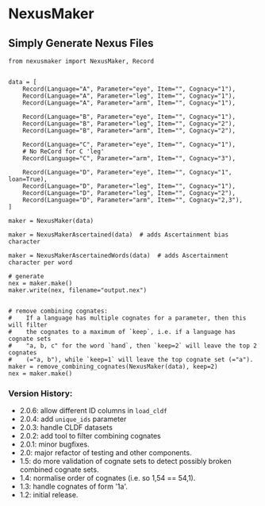 # NexusMaker

## Simply Generate Nexus Files

```
from nexusmaker import NexusMaker, Record


data = [
    Record(Language="A", Parameter="eye", Item="", Cognacy="1"),
    Record(Language="A", Parameter="leg", Item="", Cognacy="1"),
    Record(Language="A", Parameter="arm", Item="", Cognacy="1"),
    
    Record(Language="B", Parameter="eye", Item="", Cognacy="1"),
    Record(Language="B", Parameter="leg", Item="", Cognacy="2"),
    Record(Language="B", Parameter="arm", Item="", Cognacy="2"),
    
    Record(Language="C", Parameter="eye", Item="", Cognacy="1"),
    # No ReCord for C 'leg'
    Record(Language="C", Parameter="arm", Item="", Cognacy="3"),

    Record(Language="D", Parameter="eye", Item="", Cognacy="1", loan=True),
    Record(Language="D", Parameter="leg", Item="", Cognacy="1"),
    Record(Language="D", Parameter="leg", Item="", Cognacy="2"),
    Record(Language="D", Parameter="arm", Item="", Cognacy="2,3"),
]

maker = NexusMaker(data)

maker = NexusMakerAscertained(data)  # adds Ascertainment bias character

maker = NexusMakerAscertainedWords(data)  # adds Ascertainment character per word

# generate
nex = maker.make()
maker.write(nex, filename="output.nex")


# remove combining cognates:
#    If a language has multiple cognates for a parameter, then this will filter
#    the cognates to a maximum of `keep`, i.e. if a language has cognate sets
#    "a, b, c" for the word `hand`, then `keep=2` will leave the top 2 cognates
#    (="a, b"), while `keep=1` will leave the top cognate set (="a").
maker = remove_combining_cognates(NexusMaker(data), keep=2)
nex = maker.make()

```

### Version History:

* 2.0.6: allow different ID columns in `load_cldf`
* 2.0.4: add `unique_ids` parameter 
* 2.0.3: handle CLDF datasets
* 2.0.2: add tool to filter combining cognates
* 2.0.1: minor bugfixes.
* 2.0: major refactor of testing and other components.
* 1.5: do more validation of cognate sets to detect possibly broken combined cognate sets.
* 1.4: normalise order of cognates (i.e. so 1,54 == 54,1).
* 1.3: handle cognates of form '1a'.
* 1.2: initial release.
